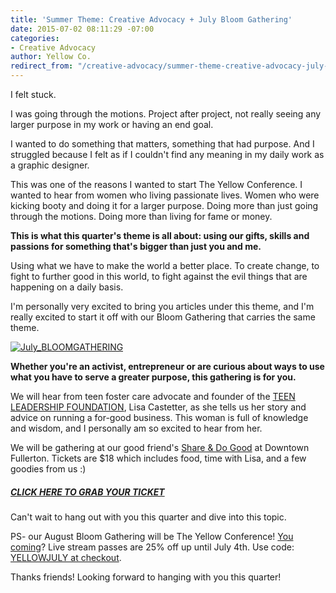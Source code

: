 ```yaml
---
title: 'Summer Theme: Creative Advocacy + July Bloom Gathering'
date: 2015-07-02 08:11:29 -07:00
categories:
- Creative Advocacy
author: Yellow Co.
redirect_from: "/creative-advocacy/summer-theme-creative-advocacy-july-bloom-gathering/"
---
```


I felt stuck.

I was going through the motions. Project after project, not really seeing any larger purpose in my work or having an end goal.

I wanted to do something that matters, something that had purpose. And I struggled because I felt as if I couldn't find any meaning in my daily work as a graphic designer.

This was one of the reasons I wanted to start The Yellow Conference. I wanted to hear from women who living passionate lives. Women who were kicking booty and doing it for a larger purpose. Doing more than just going through the motions. Doing more than living for fame or money.

**This is what this quarter's theme is all about: using our gifts, skills and passions for something that's bigger than just you and me.**

Using what we have to make the world a better place. To create change, to fight to further good in this world, to fight against the evil things that are happening on a daily basis.

I'm personally very excited to bring you articles under this theme, and I'm really excited to start it off with our Bloom Gathering that carries the same theme.

[![July_BLOOMGATHERING](https://yellow-blog-images.imgix.net/2015/07/July_BLOOMGATHERING.jpg)](https://yellow-blog-images.imgix.net/2015/07/July_BLOOMGATHERING.jpg)

**Whether you're an activist, entrepreneur or are curious about ways to use what you have to serve a greater purpose, this gathering is for you.**

We will hear from teen foster care advocate and founder of the [TEEN LEADERSHIP FOUNDATION](teenleadershipfoundation.com), Lisa Castetter, as she tells us her story and advice on running a for-good business. This woman is full of knowledge and wisdom, and I personally am so excited to hear from her.

We will be gathering at our good friend's [Share & Do Good](http://www.shareanddogood.com/) at Downtown Fullerton. Tickets are $18 which includes food, time with Lisa, and a few goodies from us :)

##### [CLICK HERE TO GRAB YOUR TICKET](https://ti.to/yellowconference/july-bloom-gathering)

Can't wait to hang out with you this quarter and dive into this topic.

PS- our August Bloom Gathering will be The Yellow Conference! [You coming](https://ti.to/yellowconference/yellow-conference-2015)? Live stream passes are 25% off up until July 4th. Use code: [YELLOWJULY at checkout](https://ti.to/yellowconference/yellow-conference-2015/discount/YELLOWJULY).

Thanks friends! Looking forward to hanging with you this quarter!
